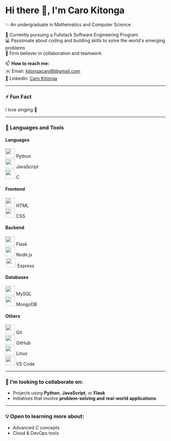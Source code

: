 # Hi there 👋, I'm Caro Kitonga  
✨ An undergraduate in Mathematics and Computer Science  

🌱 Currently pursuing a Fullstack Software Engineering Program  
💻 Passionate about coding and building skills to solve the world's emerging problems  
🤝 Firm believer in collaboration and teamwork  

📫 **How to reach me:**  
✉️ Email: [kitongacarol8@gmail.com](mailto:kitongacarol8@gmail.com)  
🔗 LinkedIn: [Caro Kitonga](https://www.linkedin.com/in/caro-kitonga-36bb27280?utm_source=share&utm_campaign=share_via&utm_content=profile&utm_medium=android_app)

---

### ⚡ Fun Fact  
I love singing 💫

---

### 🚀 Languages and Tools

#### **Languages**
<img src="https://cdn.jsdelivr.net/gh/devicons/devicon/icons/python/python-original.svg" width="30"/> Python  
<img src="https://cdn.jsdelivr.net/gh/devicons/devicon/icons/javascript/javascript-original.svg" width="30"/> JavaScript  
<img src="https://cdn.jsdelivr.net/gh/devicons/devicon/icons/c/c-original.svg" width="30"/> C  

#### **Frontend**
<img src="https://cdn.jsdelivr.net/gh/devicons/devicon/icons/html5/html5-original.svg" width="30"/> HTML  
<img src="https://cdn.jsdelivr.net/gh/devicons/devicon/icons/css3/css3-original.svg" width="30"/> CSS  

#### **Backend**
<img src="https://cdn.jsdelivr.net/gh/devicons/devicon/icons/flask/flask-original.svg" width="30"/> Flask  
<img src="https://cdn.jsdelivr.net/gh/devicons/devicon/icons/nodejs/nodejs-original.svg" width="30"/> Node.js  
<img src="https://cdn.jsdelivr.net/gh/devicons/devicon/icons/express/express-original.svg" width="30" style="background-color: white; padding: 2px; border-radius: 5px;"/> Express  

#### **Databases**
<img src="https://cdn.jsdelivr.net/gh/devicons/devicon/icons/mysql/mysql-original.svg" width="30"/> MySQL  
<img src="https://cdn.jsdelivr.net/gh/devicons/devicon/icons/mongodb/mongodb-original.svg" width="30"/> MongoDB  

#### **Others**
<img src="https://cdn.jsdelivr.net/gh/devicons/devicon/icons/git/git-original.svg" width="30"/> Git  
<img src="https://cdn.jsdelivr.net/gh/devicons/devicon/icons/github/github-original.svg" width="30"/> GitHub  
<img src="https://cdn.jsdelivr.net/gh/devicons/devicon/icons/linux/linux-original.svg" width="30"/> Linux  
<img src="https://cdn.jsdelivr.net/gh/devicons/devicon/icons/vscode/vscode-original.svg" width="30"/> VS Code  

---

### 👯 I’m looking to collaborate on:
- Projects using **Python**, **JavaScript**, or **Flask**  
- Initiatives that involve **problem-solving and real-world applications**

---

### 💡 Open to learning more about:
- Advanced C concepts  
- Cloud & DevOps tools  
